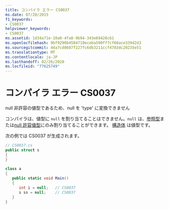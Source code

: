 ```yaml
---
title: コンパイラ エラー CS0037
ms.date: 07/20/2015
f1_keywords:
- CS0037
helpviewer_keywords:
- CS0037
ms.assetid: 1d34a71e-10a0-4fa8-9b94-343e69428c61
ms.openlocfilehash: 9bf9290b4584710eceba590ff7cf68ace339d2d3
ms.sourcegitcommit: 44a7cd8687f227fc6db3211ccf4783dc20235e51
ms.translationtype: MT
ms.contentlocale: ja-JP
ms.lasthandoff: 02/26/2020
ms.locfileid: "77625749"
---
```

# <a name="compiler-error-cs0037"></a>コンパイラ エラー CS0037
null 非許容の値型であるため、null を 'type' に変換できません  
  
 コンパイラは、値型に `null` を割り当てることはできません。`null` は、[参照型](../language-reference/keywords/reference-types.md)または[null 許容値型](../language-reference/builtin-types/nullable-value-types.md)にのみ割り当てることができます。 [構造体](../language-reference/builtin-types/struct.md) は値型です。
  
 次の例では CS0037 が生成されます。  
  
```csharp  
// CS0037.cs  
public struct s  
{  
}  
  
class a  
{  
   public static void Main()  
   {  
      int i = null;   // CS0037  
      s ss = null;    // CS0037  
   }  
}  
```
